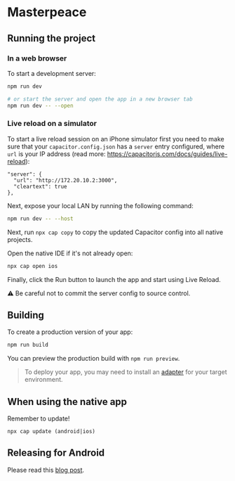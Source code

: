 # Masterpeace

## Running the project

### In a web browser

To start a development server:

```bash
npm run dev

# or start the server and open the app in a new browser tab
npm run dev -- --open
```

### Live reload on a simulator 

To start a live reload session on an iPhone simulator first you need to make sure that your `capacitor.config.json` has a `server` entry configured, where `url` is your IP address (read more: https://capacitorjs.com/docs/guides/live-reload):

```
"server": {
  "url": "http://172.20.10.2:3000",
  "cleartext": true
},
``` 

Next, expose your local LAN by running the following command:

```bash
npm run dev -- --host
```

Next, run `npx cap copy` to copy the updated Capacitor config into all native projects.

Open the native IDE if it's not already open:

```bash
npx cap open ios
```

Finally, click the Run button to launch the app and start using Live Reload.

⚠️ Be careful not to commit the server config to source control.

## Building

To create a production version of your app:

```bash
npm run build
```

You can preview the production build with `npm run preview`.

> To deploy your app, you may need to install an [adapter](https://kit.svelte.dev/docs/adapters) for your target environment.

## When using the native app

Remember to update!

```
npx cap update (android|ios)
```

## Releasing for Android

Please read this [blog post](https://cprince.hashnode.dev/deploying-ionic-capacitor-apps-to-android-and-uploading-to-play-store).
